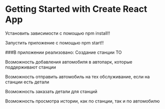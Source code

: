 # Getting Started with Create React App

Установить зависимости с помощью npm install!!

Запустить приложение с помощью npm start!!

###В приложении реализовано:
Создание станции ТО

Возможность добавления автомобиля в автопарк, которые поддерживают станции 

Возможность отправить автомобиль на тех обслуживание, если на станции есть детали

Возможность заказать детали для станций

Возможность просмотра истории, как по станции, так и по автомобилю



